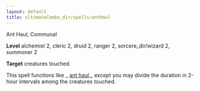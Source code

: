 ```yaml
---
layout: default
title: ultimateComba_dir/spells/antHaul
---
```

Ant Haul, Communal

**Level** alchemist 2, cleric 2, druid 2, ranger 2, sorcere_dir/wizard 2, summoner 2

**Target** creatures touched

This spell functions like _ [ant haul](advanced/spell_dir/antHaul#_ant-haul-)_, except you may divide the duration in 2-hour intervals among the creatures touched.

